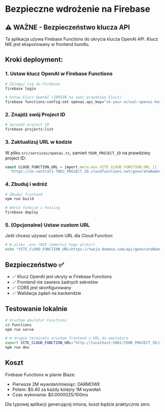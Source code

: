 # Bezpieczne wdrożenie na Firebase

## ⚠️ WAŻNE - Bezpieczeństwo klucza API

Ta aplikacja używa Firebase Functions do ukrycia klucza OpenAI API. Klucz NIE jest eksponowany w frontend bundlu.

## Kroki deployment:

### 1. Ustaw klucz OpenAI w Firebase Functions

```bash
# Zaloguj się do Firebase
firebase login

# Ustaw klucz OpenAI (ZAMIEŃ na swój prawdziwy klucz)
firebase functions:config:set openai.api_key="sk-your-actual-openai-key-here"
```

### 2. Znajdź swój Project ID

```bash
# Sprawdź project ID
firebase projects:list
```

### 3. Zaktualizuj URL w kodzie

W pliku `src/services/openai.ts`, zamień `YOUR_PROJECT_ID` na prawdziwy project ID:

```typescript
const CLOUD_FUNCTION_URL = import.meta.env.VITE_CLOUD_FUNCTION_URL || 
  'https://us-central1-TWOJ_PROJECT_ID.cloudfunctions.net/generateNames';
```

### 4. Zbuduj i wdróż

```bash
# Zbuduj frontend
npm run build

# Wdróż funkcje i hosting
firebase deploy
```

### 5. (Opcjonalne) Ustaw custom URL

Jeśli chcesz używać custom URL dla Cloud Function:

```bash
# W pliku .env (NIE commituj tego pliku!)
echo "VITE_CLOUD_FUNCTION_URL=https://twoja-domena.com/api/generateNames" > .env.local
```

## Bezpieczeństwo ✅

- ✅ Klucz OpenAI jest ukryty w Firebase Functions
- ✅ Frontend nie zawiera żadnych sekretów
- ✅ CORS jest skonfigurowany
- ✅ Walidacja żądań na backendzie

## Testowanie lokalnie

```bash
# Uruchom emulator Functions
cd functions
npm run serve

# W drugim terminalu uruchom frontend z URL do emulatora
export VITE_CLOUD_FUNCTION_URL="http://localhost:5001/YOUR_PROJECT_ID/us-central1/generateNames"
npm run dev
```

## Koszt

Firebase Functions w planie Blaze:
- Pierwsze 2M wywołań/miesiąc: DARMOWE
- Potem: $0.40 za każdy kolejny 1M wywołań
- Czas wykonania: $0.0000025/100ms

Dla typowej aplikacji generującej imiona, koszt będzie praktycznie zero. 